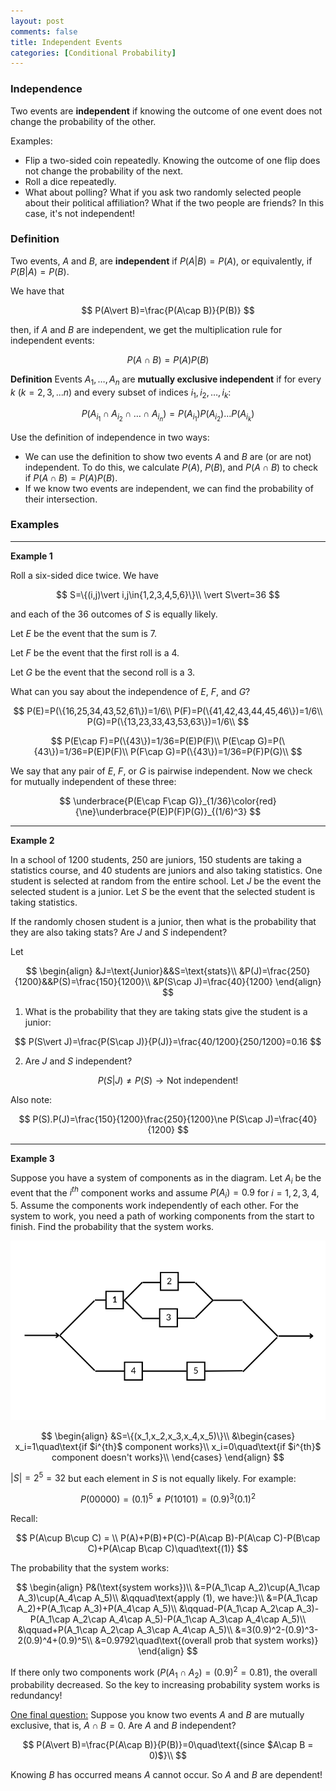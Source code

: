```yaml
---
layout: post
comments: false
title: Independent Events
categories: [Conditional Probability]
---
```


### **Independence**

Two events are **independent** if knowing the outcome of one
event does not change the probability of the other.

Examples:

* Flip a two-sided coin repeatedly. Knowing the outcome of
one flip does not change the probability of the next.
* Roll a dice repeatedly.
* What about polling? What if you ask two randomly
selected people about their political affiliation? What if
the two people are friends? In this case, it's not independent!

### **Definition**

Two events, $A$ and $B$, are **independent** if $P(A\vert B)=P(A)$, or equivalently, if $P(B\vert A) = P(B)$.

We have that

$$
  P(A\vert B)=\frac{P(A\cap B)}{P(B)}
$$

then, if $A$ and $B$ are independent, we get the multiplication rule for independent events:

$$
  P(A\cap B) = P(A)P(B)
$$

**Definition** Events $A_1,\ldots,A_n$ are **mutually exclusive independent** if for every $k$ $(k=2,3,...n)$ and every subset of indices $i_1,i_2,\ldots,i_k$:

$$
  P(A_{i_1}\cap A_{i_2}\cap\ldots\cap A_{i_n})=P(A_{i_1})P(A_{i_2})\ldots P(A_{i_k})
$$

Use the definition of independence in two ways:

* We can use the definition to show two events $A$ and $B$ are (or are not) independent. To do this, we calculate $P(A)$, $P(B)$, and $P(A\cap B)$ to check if $P(A\cap B)=P(A)P(B)$.
* If we know two events are independent, we can find the probability of their intersection.

### **Examples**

---

**Example 1**

Roll a six-sided dice twice. We have

$$
  S=\{(i,j)\vert i,j\in{1,2,3,4,5,6}\}\\
  \vert S\vert=36
$$

and each of the $36$ outcomes of $S$ is equally likely.

Let $E$ be the event that the sum is $7$.

Let $F$ be the event that the first roll is a $4$.

Let $G$ be the event that the second roll is a $3$.

What can you say about the independence of $E$, $F$, and $G$?

$$
  P(E)=P(\{16,25,34,43,52,61\})=1/6\\
  P(F)=P(\{41,42,43,44,45,46\})=1/6\\
  P(G)=P(\{13,23,33,43,53,63\})=1/6\\
$$

$$
  P(E\cap F)=P(\{43\})=1/36=P(E)P(F)\\
  P(E\cap G)=P(\{43\})=1/36=P(E)P(F)\\
  P(F\cap G)=P(\{43\})=1/36=P(F)P(G)\\
$$

We say that any pair of $E$, $F$, or $G$ is pairwise independent. Now we check for mutually independent of these three:

$$
  \underbrace{P(E\cap F\cap G)}_{1/36}\color{red}{\ne}\underbrace{P(E)P(F)P(G)}_{(1/6)^3}
$$

---

**Example 2**

In a school of 1200 students, 250 are juniors, 150 students are
taking a statistics course, and 40 students are juniors and also
taking statistics. One student is selected at random from the
entire school. Let $J$ be the event the selected student is a
junior. Let $S$ be the event that the selected student is taking
statistics.

If the randomly chosen student is a junior, then what is the
probability that they are also taking stats? Are $J$ and $S$
independent?

Let 

$$
  \begin{align}
    &J=\text{Junior}&&S=\text{stats}\\
    &P(J)=\frac{250}{1200}&&P(S)=\frac{150}{1200}\\
    &P(S\cap J)=\frac{40}{1200}
  \end{align}
$$

1. What is the probability that they are taking stats give the student is a junior:

  $$
    P(S\vert J)=\frac{P(S\cap J)}{P(J)}=\frac{40/1200}{250/1200}=0.16
  $$

2. Are $J$ and $S$ independent?

  $$
    P(S\vert J)\ne P(S)\rightarrow\text{Not independent!}
  $$

  Also note:

  $$
    P(S).P(J)=\frac{150}{1200}\frac{250}{1200}\ne P(S\cap J)=\frac{40}{1200}
  $$

---

**Example 3**

Suppose you have a system of components as in the diagram. Let $A_i$ be the event that the $i^{th}$ component works and assume $P(A_i)=0.9$ for $i=1,2,3,4,5$. Assume the components work independently of each other. For the system to work, you need a path of working components from the start to finish. Find the probability that the system works.

![png](\assets\images\notes\2022-07-05-independent-events.png)

$$
  \begin{align}
  &S=\{(x_1,x_2,x_3,x_4,x_5)\}\\
  &\begin{cases}
    x_i=1\quad\text{if $i^{th}$ component works}\\
    x_i=0\quad\text{if $i^{th}$ component doesn't works}\\
  \end{cases}
  \end{align}
$$

$\vert S\vert=2^5=32$ but each element in $S$ is not equally likely. For example:

$$
  P(00000)=(0.1)^5 \ne P(10101)=(0.9)^3(0.1)^2
$$

Recall:

$$
  P(A\cup B\cup C) = \\
  P(A)+P(B)+P(C)-P(A\cap B)-P(A\cap C)-P(B\cap C)+P(A\cap B\cap C)\quad\text{(1)}
$$

The probability that the system works:

$$
  \begin{align}
    P&(\text{system works})\\
    &=P(A_1\cap A_2)\cup(A_1\cap A_3)\cup(A_4\cap A_5)\\
    &\qquad\text{apply (1), we have:}\\
    &=P(A_1\cap A_2)+P(A_1\cap A_3)+P(A_4\cap A_5)\\
    &\qquad-P(A_1\cap A_2\cap A_3)-P(A_1\cap A_2\cap A_4\cap A_5)-P(A_1\cap A_3\cap A_4\cap A_5)\\
    &\qquad+P(A_1\cap A_2\cap A_3\cap A_4\cap A_5)\\
    &=3(0.9)^2-(0.9)^3-2(0.9)^4+(0.9)^5\\
    &=0.9792\quad\text{(overall prob that system works)}
  \end{align}
$$

If there only two components work $(P(A_1\cap A_2)=(0.9)^2=0.81)$, the overall probability decreased. So the key to increasing probability system works is redundancy!

<u>One final question:</u> Suppose you know two events $A$ and $B$ are mutually exclusive, that is, $A\cap B=0$. Are $A$ and $B$ independent?

$$
  P(A\vert B)=\frac{P(A\cap B)}{P(B)}=0\quad\text{(since $A\cap B = 0)$}\\
$$

Knowing $B$ has occurred means $A$ cannot occur. So $A$ and $B$ are dependent!